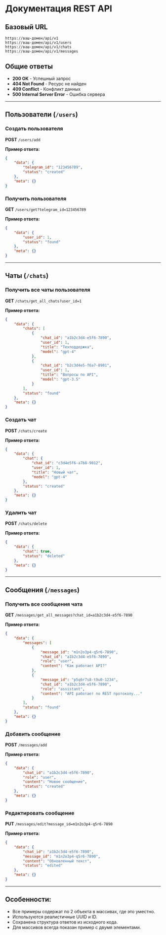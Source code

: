 # Документация REST API  

## Базовый URL  
```
https://ваш-домен/api/v1
https://ваш-домен/api/v1/users
https://ваш-домен/api/v1/chats
https://ваш-домен/api/v1/messages
```


## Общие ответы  
- **200 OK** - Успешный запрос  
- **404 Not Found** - Ресурс не найден  
- **409 Conflict** - Конфликт данных  
- **500 Internal Server Error** - Ошибка сервера  

---

## Пользователи (`/users`)  

### Создать пользователя  
**POST** `/users/add`  

**Пример ответа:**  
```json
{
    "data": {
        "telegram_id": "123456789",
        "status": "created"
    },
    "meta": {}
}
```

### Получить пользователя  
**GET** `/users/get?telegram_id=123456789`  

**Пример ответа:**  
```json
{
    "data": {
        "user_id": 1,
        "status": "found"
    },
    "meta": {}
}
```

---

## Чаты (`/chats`)  

### Получить все чаты пользователя  
**GET** `/chats/get_all_chats?user_id=1`  

**Пример ответа:**  
```json
{
    "data": {
        "chats": [
            {
                "chat_id": "a1b2c3d4-e5f6-7890",
                "user_id": 1,
                "title": "Техподдержка",
                "model": "gpt-4"
            },
            {
                "chat_id": "b2c3d4e5-f6a7-8901",
                "user_id": 1,
                "title": "Вопросы по API",
                "model": "gpt-3.5"
            }
        ],
        "status": "found"
    },
    "meta": {}
}
```

### Создать чат  
**POST** `/chats/create`  

**Пример ответа:**  
```json
{
    "data": {
        "chat": {
            "chat_id": "c3d4e5f6-a7b8-9012",
            "user_id": 1,
            "title": "Новый чат",
            "model": "gpt-4"
        },
        "status": "created"
    },
    "meta": {}
}
```

### Удалить чат
**POST** `/chats/delete`

**Пример ответа:**
```json
{
    "data": {
        "chat": true,
        "status": "deleted"
    },
    "meta": {}
}
```
---

## Сообщения (`/messages`)  

### Получить все сообщения чата  
**GET** `/messages/get_all_messages?chat_id=a1b2c3d4-e5f6-7890`  

**Пример ответа:**  
```json
{
    "data": {
        "messages": [
            {
                "message_id": "m1n2o3p4-q5r6-7890",
                "chat_id": "a1b2c3d4-e5f6-7890",
                "role": "user",
                "content": "Как работает API?"
            },
            {
                "message_id": "p5q6r7s8-t9u0-1234",
                "chat_id": "a1b2c3d4-e5f6-7890",
                "role": "assistant",
                "content": "API работает по REST протоколу..."
            }
        ],
        "status": "found"
    },
    "meta": {}
}
```

### Добавить сообщение  
**POST** `/messages/add`  

**Пример ответа:**  
```json
{
    "data": {
        "chat_id": "a1b2c3d4-e5f6-7890",
        "role": "user",
        "content": "Новое сообщение",
        "status": "created"
    },
    "meta": {}
}
```

### Редактировать сообщение  
**PUT** `/messages/edit?message_id=m1n2o3p4-q5r6-7890`  

**Пример ответа:**  
```json
{
    "data": {
        "chat_id": "a1b2c3d4-e5f6-7890",
        "message_id": "m1n2o3p4-q5r6-7890",
        "content": "Обновленный текст",
        "status": "edited"
    },
    "meta": {}
}
```

---

## Особенности:  
- Все примеры содержат по 2 объекта в массивах, где это уместно.  
- Используются реалистичные UUID и ID.  
- Сохранена структура ответов из исходного кода.  
- Для массивов всегда показан пример с двумя элементами.  